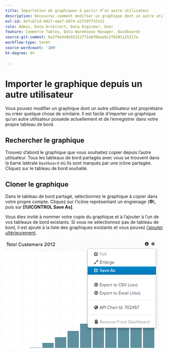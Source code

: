 ```yaml
---
title: Importation de graphiques à partir d’un autre utilisateur
description: Découvrez comment modifier un graphique dont un autre utilisateur est propriétaire ou créer quelque chose de similaire.
exl-id: defcb72d-6027-4ae7-b974-e2f39773fe32
role: Admin, Data Architect, Data Engineer, User
feature: Commerce Tables, Data Warehouse Manager, Dashboards
source-git-commit: 6e2f9e4a9e91212771e6f6baa8c2f8101125217a
workflow-type: tm+mt
source-wordcount: '169'
ht-degree: 0%

---
```


# Importer le graphique depuis un autre utilisateur

Vous pouvez modifier un graphique dont un autre utilisateur est propriétaire ou créer quelque chose de similaire. Il est facile d’importer un graphique qu’un autre utilisateur possède actuellement et de l’enregistrer dans votre propre tableau de bord.

## Rechercher le graphique

Trouvez d’abord le graphique que vous souhaitez copier depuis l’autre utilisateur. Tous les tableaux de bord partagés avec vous se trouvent dans la barre latérale `Dashboard` où ils sont marqués par une icône partagée. Cliquez sur le tableau de bord souhaité.

## Cloner le graphique

Dans le tableau de bord partagé, sélectionnez le graphique à copier dans votre propre compte. Cliquez sur l’icône représentant un engrenage (![](../../assets/gear-icon.png)), puis sur **[!UICONTROL Save As]**.

Vous êtes invité à nommer votre copie du graphique et à l’ajouter à l’un de vos tableaux de bord existants. Si vous ne sélectionnez pas de tableau de bord, il est ajouté à la liste des graphiques existants et vous pouvez [l’ajouter ultérieurement](../../data-user/dashboards/add-charts-dashboard.md).

![nombre total de clients](../../assets/total-customers.png)

